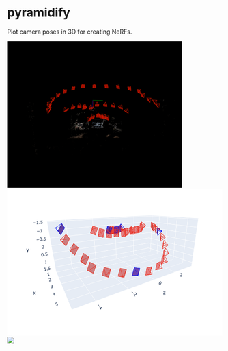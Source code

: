 # pyramidify
 Plot camera poses in 3D for creating NeRFs.
 
<img src="images/colmap.png" height="342"/>

<img src="images/poses.png" height="342"/>

<img src="images/room.gif" height="342"/>
